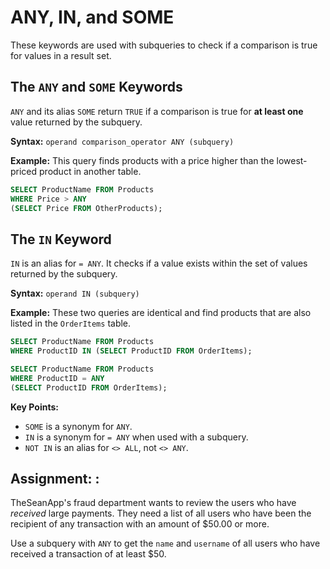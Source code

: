 # ANY, IN, and SOME

These keywords are used with subqueries to check if a comparison is true for values in a result set.

## The `ANY` and `SOME` Keywords

`ANY` and its alias `SOME` return `TRUE` if a comparison is true for **at least one** value returned by the subquery.

**Syntax:**
`operand comparison_operator ANY (subquery)`

**Example:**
This query finds products with a price higher than the lowest-priced product in another table.
```sql
SELECT ProductName FROM Products
WHERE Price > ANY
(SELECT Price FROM OtherProducts);
```

## The `IN` Keyword

`IN` is an alias for `= ANY`. It checks if a value exists within the set of values returned by the subquery.

**Syntax:**
`operand IN (subquery)`

**Example:**
These two queries are identical and find products that are also listed in the `OrderItems` table.
```sql
SELECT ProductName FROM Products
WHERE ProductID IN (SELECT ProductID FROM OrderItems);

SELECT ProductName FROM Products
WHERE ProductID = ANY
(SELECT ProductID FROM OrderItems);
```

**Key Points:**
*   `SOME` is a synonym for `ANY`.
*   `IN` is a synonym for `= ANY` when used with a subquery.
*   `NOT IN` is an alias for `<> ALL`, not `<> ANY`.

## Assignment: :

TheSeanApp's fraud department wants to review the users who have *received* large payments. They need a list of all users who have been the recipient of any transaction with an amount of $50.00 or more.

Use a subquery with `ANY` to get the `name` and `username` of all users who have received a transaction of at least $50.
